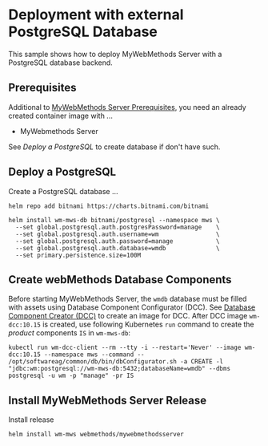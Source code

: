 # Deployment with external PostgreSQL Database

This sample shows how to deploy MyWebMethods Server with a PostgreSQL database backend.

## Prerequisites

Additional to [MyWebMethods Server Prerequisites](../../helm/README.md), you need an already created container image with ...
* MyWebmethods Server

See *Deploy a PostgreSQL* to create database if don't have such.

## Deploy a PostgreSQL

Create a PostgreSQL database ...

```shell
helm repo add bitnami https://charts.bitnami.com/bitnami

helm install wm-mws-db bitnami/postgresql --namespace mws \
  --set global.postgresql.auth.postgresPassword=manage    \
  --set global.postgresql.auth.username=wm                \
  --set global.postgresql.auth.password=manage            \
  --set global.postgresql.auth.database=wmdb              \
  --set primary.persistence.size=100M
```

## Create webMethods Database Components

Before starting MyWebMethods Server, the `wmdb` database must be filled with assets using Database Component Configurator (DCC). See [Database Component Creator (DCC)](../../utils/dcc/README.md) to create an image for DCC. After DCC image `wm-dcc:10.15` is created, use following Kubernetes `run` command to create the *product* components `IS` in `wm-mws-db`:

```shell
kubectl run wm-dcc-client --rm --tty -i --restart='Never' --image wm-dcc:10.15 --namespace mws --command -- /opt/softwareag/common/db/bin/dbConfigurator.sh -a CREATE -l "jdbc:wm:postgresql://wm-mws-db:5432;databaseName=wmdb" --dbms postgresql -u wm -p "manage" -pr IS
```

## Install MyWebMethods Server Release

Install release 

```shell
helm install wm-mws webmethods/mywebmethodsserver
```